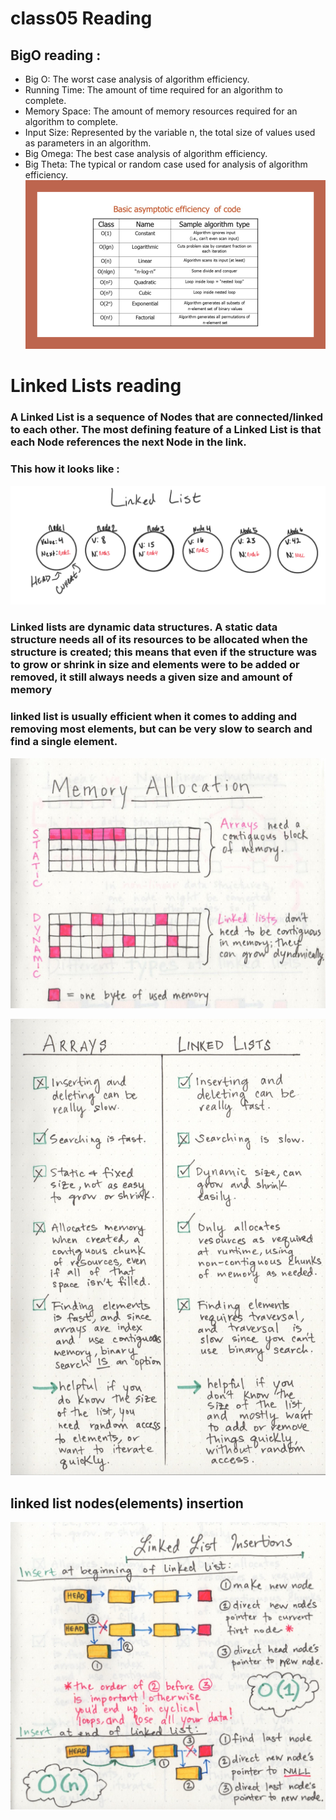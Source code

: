# class05 Reading
## BigO reading :
* Big O: The worst case analysis of algorithm efficiency.
* Running Time: The amount of time required for an algorithm to complete.
* Memory Space: The amount of memory resources required for an algorithm to complete.
* Input Size: Represented by the variable n, the total size of values used as parameters in an algorithm.
* Big Omega: The best case analysis of algorithm efficiency.
* Big Theta: The typical or random case used for analysis of algorithm efficiency.
![](./bigo.png)

# Linked Lists reading





### A Linked List is a sequence of Nodes that are connected/linked to each other. The most defining feature of a Linked List is that each Node references the next Node in the link.
### This how it looks like :
![](./LinkedList1.png)

### Linked lists are dynamic data structures. A static data structure needs all of its resources to be allocated when the structure is created; this means that even if the structure was to grow or shrink in size and elements were to be added or removed, it still always needs a given size and amount of memory

### linked list is usually efficient when it comes to adding and removing most elements, but can be very slow to search and find a single element.

![](./1_G43FVT5xJ1n1QDKVNZUxXQ.jpeg)




![](./arrayvslnkdlst.jpeg)


## linked list nodes(elements) insertion
![](./insertlinkedlist.jpeg)